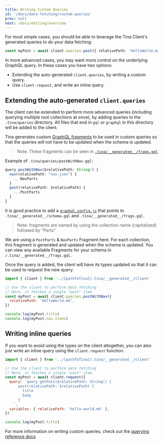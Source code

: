 ```yaml
---
title: Writing Custom Queries
id: '/docs/data-fetching/custom-queries'
prev: null
next: /docs/editing/overview
---
```


For most simple cases, you should be able to leverage the Tina Client's generated queries to do your data fetching:

```ts
const myPost = await client.queries.post({ relativePath: 'HelloWorld.md' })
```

In more advanced cases, you may want more control on the underlying GraphQL query. In these cases you have two options:

- Extending the auto-generated `client.queries`, by writing a custom query.
- Use `client.request`, and write an inline query.

## Extending the auto-generated `client.queries`

The client can be extended to perform more advanced queries (including querying multiple root collections at once), by adding queries to the `.tina/queries` directory. All files that end in `gql` or `graphql` in this directory will be added to the client.

Tina generates custom [GraphQL fragments](https://graphql.org/learn/queries/#fragments) to be used in custom queries so that the queries will not have to be updated when the schema is updated.

<!-- TODO: add internal docs link -->

> Note: These fragments can be seen in [`.tina/__generated__/frags.gql`]()

Example of `.tina/queries/postWithNav.gql`:

```ts
query postWithNav($relativePath: String!) {
  nav(relativePath: "nav.json") {
    ...NavParts
  }
  post(relativePath: $relativePath) {
    ...PostParts
  }
}
```

It is good practice to add a [`graphql.config.js`](https://github.com/tinacms/tina-cloud-starter/blob/main/graphql.config.js) that points to `.tina/__generated__/schema.gql` and `.tina/__generated__/frags.gql`.

> Note: fragments are named by using the collection name (capitalized) followed by "Parts"

We are using a `PostParts` & `NavParts` Fragment here. For each collection, this fragment is generated and updated when the schema is updated. You can view any available Fragments for your schema in `/.tina/__generated__/frags.gql`.

Once the query is added, the client will have its types updated so that it can be used to request the new query.

```js
import { client } from '../[pathToTina]/.tina/__generated__/client'

// Use the client to perform data fetching
// Here, it fetches a single "post" item
const myPost = await client.queries.postWithNav({
  relativePath: 'HelloWorld.md',
})

console.log(myPost.title)
console.log(myPost.nav.items)
```

## Writing inline queries

If you want to avoid using the types on the client altogether, you can also just write an inline query using the `client.request` function.

```js
import { client } from '../[pathToTina]/.tina/__generated__/client'

// Use the client to perform data fetching
// Here, it fetches a single "post" item
const myPost = await client.request({
  query: `query getPost($relativePath: String!) {
      post(relativePath: $relativePath) {
        title
        body
      }
    `,
  variables: { relativePath: 'hello-world.md' },
})

console.log(myPost.title)
```

For more information on writing custom queries, check out the [querying reference docs](/docs/graphql/queries/).
